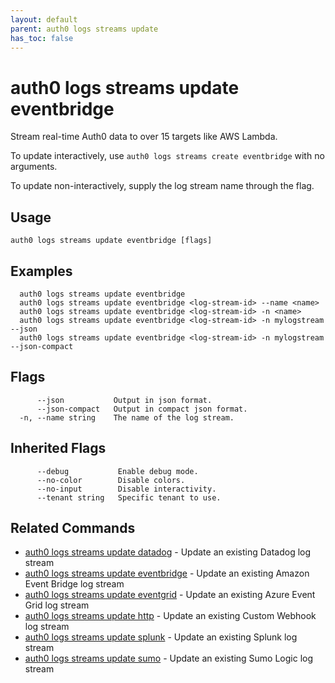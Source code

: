 ```yaml
---
layout: default
parent: auth0 logs streams update
has_toc: false
---
```

# auth0 logs streams update eventbridge

Stream real-time Auth0 data to over 15 targets like AWS Lambda.

To update interactively, use `auth0 logs streams create eventbridge` with no arguments.

To update non-interactively, supply the log stream name through the flag.

## Usage
```
auth0 logs streams update eventbridge [flags]
```

## Examples

```
  auth0 logs streams update eventbridge
  auth0 logs streams update eventbridge <log-stream-id> --name <name>
  auth0 logs streams update eventbridge <log-stream-id> -n <name>
  auth0 logs streams update eventbridge <log-stream-id> -n mylogstream --json
  auth0 logs streams update eventbridge <log-stream-id> -n mylogstream --json-compact
```


## Flags

```
      --json           Output in json format.
      --json-compact   Output in compact json format.
  -n, --name string    The name of the log stream.
```


## Inherited Flags

```
      --debug           Enable debug mode.
      --no-color        Disable colors.
      --no-input        Disable interactivity.
      --tenant string   Specific tenant to use.
```


## Related Commands

- [auth0 logs streams update datadog](auth0_logs_streams_update_datadog.md) - Update an existing Datadog log stream
- [auth0 logs streams update eventbridge](auth0_logs_streams_update_eventbridge.md) - Update an existing Amazon Event Bridge log stream
- [auth0 logs streams update eventgrid](auth0_logs_streams_update_eventgrid.md) - Update an existing Azure Event Grid log stream
- [auth0 logs streams update http](auth0_logs_streams_update_http.md) - Update an existing Custom Webhook log stream
- [auth0 logs streams update splunk](auth0_logs_streams_update_splunk.md) - Update an existing Splunk log stream
- [auth0 logs streams update sumo](auth0_logs_streams_update_sumo.md) - Update an existing Sumo Logic log stream


